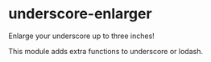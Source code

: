 # underscore-enlarger
Enlarge your underscore up to three inches! 


This module adds extra functions to underscore or lodash.




